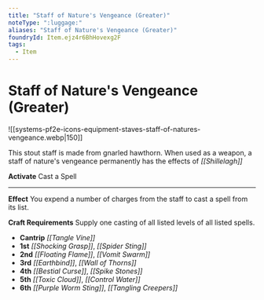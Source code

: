 ```yaml
---
title: "Staff of Nature's Vengeance (Greater)"
noteType: ":luggage:"
aliases: "Staff of Nature's Vengeance (Greater)"
foundryId: Item.ejz4r6BhHovexg2F
tags:
  - Item
---
```


# Staff of Nature's Vengeance (Greater)
![[systems-pf2e-icons-equipment-staves-staff-of-natures-vengeance.webp|150]]

This stout staff is made from gnarled hawthorn. When used as a weapon, a staff of nature's vengeance permanently has the effects of _[[Shillelagh]]_

**Activate** Cast a Spell

* * *

**Effect** You expend a number of charges from the staff to cast a spell from its list.

**Craft Requirements** Supply one casting of all listed levels of all listed spells.

*   **Cantrip** _[[Tangle Vine]]_
*   **1st** _[[Shocking Grasp]]_, _[[Spider Sting]]_
*   **2nd** _[[Floating Flame]]_, _[[Vomit Swarm]]_
*   **3rd** _[[Earthbind]]_, _[[Wall of Thorns]]_
*   **4th** _[[Bestial Curse]]_, _[[Spike Stones]]_
*   **5th** _[[Toxic Cloud]]_, _[[Control Water]]_
*   **6th** _[[Purple Worm Sting]]_, _[[Tangling Creepers]]_
